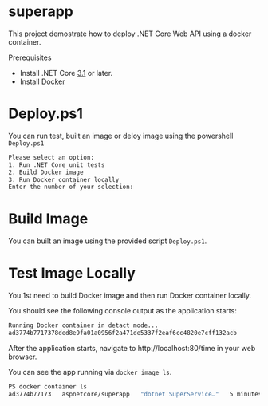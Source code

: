 # superapp

This project demostrate how to deploy .NET Core Web API using a docker container.

Prerequisites
- Install .NET Core [3.1](https://dot.net/core) or later.
- Install [Docker](https://docs.docker.com/engine/install/)

# Deploy.ps1
You can run test, built an image or deloy image using the powershell `Deploy.ps1`
```sh
Please select an option:
1. Run .NET Core unit tests
2. Build Docker image
3. Run Docker container locally
Enter the number of your selection:
```

# Build Image
You can built an image using the provided script `Deploy.ps1`.

# Test Image Locally
You 1st need to build Docker image and then run Docker container locally.

You should see the following console output as the application starts:
```sh
Running Docker container in detact mode...
ad3774b7717378ded8e9fa01a0956f2a471de5337f2eaf6cc4820e7cff132acb
```

After the application starts, navigate to http://localhost:80/time in your web browser.

You can see the app running via `docker image ls`.

```sh
PS docker container ls
ad3774b77173   aspnetcore/superapp   "dotnet SuperService…"   5 minutes ago   Up 5 minutes   0.0.0.0:80->80/tcp   fervent_rubin
```